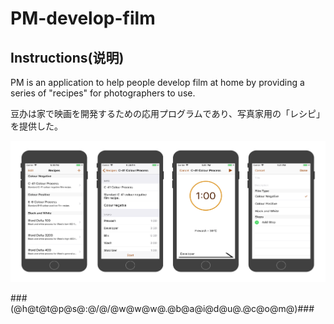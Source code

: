 # PM-develop-film

## Instructions(说明)
PM is an application to help people develop film at home by providing a series of "recipes" for photographers to use.

豆办は家で映画を開発するための応用プログラムであり、写真家用の「レシピ」を提供した。 


![](https://github.com/NWApplication/PM-develop-film/blob/master/preview.png)

###(@h@t@t@p@s@:@/@/@w@w@w@.@b@a@i@d@u@.@c@o@m@)###
